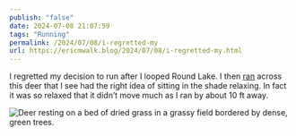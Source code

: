 ```yaml
---
publish: "false"
date: 2024-07-08 21:07:59
tags: "Running"
permalink: /2024/07/08/i-regretted-my
url: https://ericmwalk.blog/2024/07/08/i-regretted-my.html
---
```


I regretted my decision to run after I looped Round Lake. I then [ran](https://strava.com/activities/11841901743) across this deer that I see had the right idea of sitting in the shade relaxing. In fact it was so relaxed that it didn’t move much as I ran by about 10 ft away.

![Deer resting on a bed of dried grass in a grassy field bordered by dense, green trees.](https://ericmwalk.blog/uploads/2024/img-0779.jpeg)
